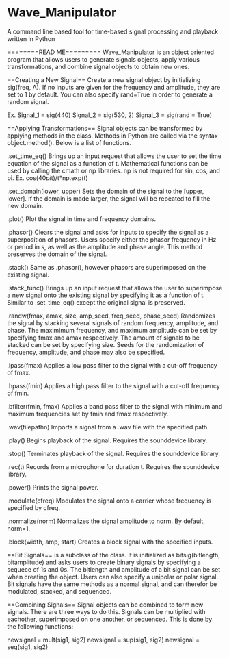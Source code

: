 # Wave_Manipulator
A command line based tool for time-based signal processing and playback written in Python

========READ ME=========
Wave_Manipulator is an object oriented program that allows users to generate signals objects, apply various transformations, and combine signal objects to obtain new ones. 


==Creating a New Signal==
Create a new signal object by initializing sig(freq, A). If no inputs are given for the frequency and amplitude, they are set to 1 by default. You can also specify rand=True in order to generate a random signal.

Ex. Signal_1 = sig(440)
    Signal_2 = sig(530, 2)
    Signal_3 = sig(rand = True)

==Applying Transformations==
Signal objects can be transformed by applying methods in the <sig> class. Methods in Python are called via the syntax object.method(). Below is a list of functions. 

.set_time_eq()
Brings up an input request that allows the user to set the time equation of the signal as a function of t. Mathematical functions can be used by calling the cmath or np libraries. np is not required for sin, cos, and pi.
Ex. cos(40*pi*t)/t*np.exp(t)

.set_domain(lower, upper)
Sets the domain of the signal to the [upper, lower]. If the domain is made larger, the signal will be repeated to fill the new domain.

.plot()
Plot the signal in time and frequency domains.

.phasor()
Clears the signal and asks for inputs to specify the signal as a superposition of phasors. Users specify either the phasor frequency in Hz or period in s, as well as the amplitude and phase angle. This method preserves the domain of the signal.

.stack()
Same as .phasor(), however phasors are superimposed on the existing signal. 

.stack_func()
Brings up an input request that allows the user to superimpose a new signal onto the existing signal by specifying it as a function of t. Similar to .set_time_eq() except the original signal is preserved.

.randw(fmax, amax, size, amp_seed, freq_seed, phase_seed)
Randomizes the signal by stacking several signals of random frequency, amplitude, and phase. The maximimum frequency, and maximum amplitude can be set by specifying fmax and amax respectively. The amount of signals to be stacked can be set by specifying size. Seeds for the randomization of frequency, amplitude, and phase may also be specified.

.lpass(fmax)
Applies a low pass filter to the signal with a cut-off frequency of fmax.

.hpass(fmin)
Applies a high pass filter to the signal with a cut-off frequency of fmin.

.bfilter(fmin, fmax)
Applies a band pass filter to the signal with minimum and maximum frequencies set by fmin and fmax respectively. 

.wav(filepathn)
Imports a signal from a .wav file with the specified path.

.play()
Begins playback of the signal. Requires the sounddevice library.

.stop()
Terminates playback of the signal. Requires the sounddevice library.

.rec(t)
Records from a microphone for duration t. Requires the sounddevice library.

.power()
Prints the signal power.

.modulate(cfreq)
Modulates the signal onto a carrier whose frequency is specified by cfreq.

.normalize(norm)
Normalizes the signal amplitude to norm. By default, norm=1.

.block(width, amp, start)
Creates a block signal with the specified inputs.

==Bit Signals==
<bitsig> is a subclass of the <sig> class. It is initialized as bitsig(bitlength, bitamplitude) and asks users to create binary signals by specifying a sequece of 1s and 0s. The bitlength and amplitude of a bit signal can be set when creating the object. Users can also specify a unipolar or polar signal. Bit signals have the same methods as a normal signal, and can therefor be modulated, stacked, and sequenced. 

==Combining Signals==
Signal objects can be combined to form new signals. There are three ways to do this. Signals can be multiplied with eachother, superimposed on one another, or sequenced. This is done by the following functions:

newsignal = mult(sig1, sig2)
newsignal = sup(sig1, sig2)
newsignal = seq(sig1, sig2)
